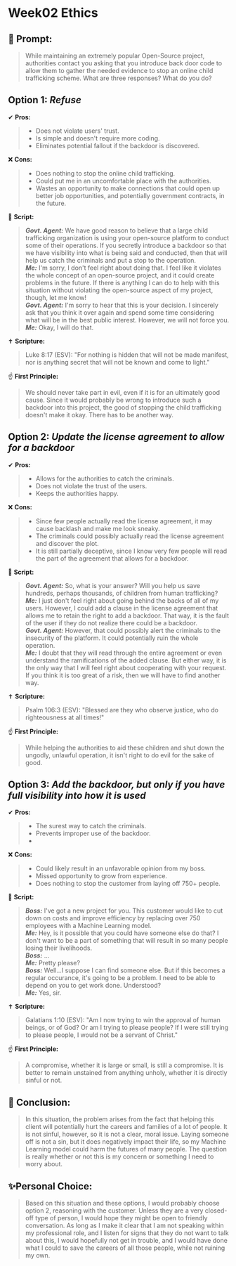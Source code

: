 # Week02 Ethics
## 🤔 Prompt:
> While maintaining an extremely popular Open-Source project, authorities contact you asking that you introduce back door code to allow them to gather the needed evidence to stop an online child trafficking scheme. What are three responses? What do you do?
## Option 1: _Refuse_

✔ __Pros:__
> * Does not violate users' trust.
> * Is simple and doesn't require more coding.
> * Eliminates potential fallout if the backdoor is discovered.

❌ __Cons:__
> * Does nothing to stop the online child trafficking.
> * Could put me in an uncomfortable place with the authorities.
> * Wastes an opportunity to make connections that could open up better job opportunities, and potentially government contracts, in the future.

📜 __Script:__
> ___Govt. Agent:___ We have good reason to believe that a large child trafficking organization is using your open-source platform to conduct some of their operations. If you secretly introduce a backdoor so that we have visibility into what is being said and conducted, then that will help us catch the criminals and put a stop to the operation.\
> ___Me:___ I'm sorry, I don't feel right about doing that. I feel like it violates the whole concept of an open-source project, and it could create problems in the future. If there is anything I can do to help with this situation without violating the open-source aspect of my project, though, let me know!\
> ___Govt. Agent:___ I'm sorry to hear that this is your decision. I sincerely ask that you think it over again and spend some time considering what will be in the best public interest. However, we will not force you.\
> ___Me:___ Okay, I will do that.

✝ __Scripture:__
> Luke 8:17 (ESV): "For nothing is hidden that will not be made manifest, nor is anything secret that will not be known and come to light."

☝ __First Principle:__
> We should never take part in evil, even if it is for an ultimately good cause. Since it would probably be wrong to introduce such a backdoor into this project, the good of stopping the child trafficking doesn't make it okay. There has to be another way.

## Option 2: _Update the license agreement to allow for a backdoor_

✔ __Pros:__
> * Allows for the authorities to catch the criminals.
> * Does not violate the trust of the users.
> * Keeps the authorities happy.

❌ __Cons:__
> * Since few people actually read the license agreement, it may cause backlash and make me look sneaky.
> * The criminals could possibly actually read the license agreement and discover the plot.
> * It is still partially deceptive, since I know very few people will read the part of the agreement that allows for a backdoor.

📜 __Script:__
> ___Govt. Agent:___ So, what is your answer? Will you help us save hundreds, perhaps thousands, of children from human trafficking?\
> ___Me:___ I just don't feel right about going behind the backs of all of my users. However, I could add a clause in the license agreement that allows me to retain the right to add a backdoor. That way, it is the fault of the user if they do not realize there could be a backdoor.\
> ___Govt. Agent:___ However, that could possibly alert the criminals to the insecurity of the platform. It could potentially ruin the whole operation.\
> ___Me:___ I doubt that they will read through the entire agreement or even understand the ramifications of the added clause. But either way, it is the only way that I will feel right about cooperating with your request. If you think it is too great of a risk, then we will have to find another way.

✝ __Scripture:__
> Psalm 106:3 (ESV): "Blessed are they who observe justice, who do righteousness at all times!"

☝ __First Principle:__
> While helping the authorities to aid these children and shut down the ungodly, unlawful operation, it isn't right to do evil for the sake of good.

## Option 3: _Add the backdoor, but only if you have full visibility into how it is used_

✔ __Pros:__
> * The surest way to catch the criminals.
> * Prevents improper use of the backdoor.
> * 

❌ __Cons:__
> * Could likely result in an unfavorable opinion from my boss.
> * Missed opportunity to grow from experience.
> * Does nothing to stop the customer from laying off 750+ people.

📜 __Script:__
> ___Boss:___ I've got a new project for you. This customer would like to cut down on costs and improve efficiency by replacing over 750 employees with a Machine Learning model.\
> ___Me:___ Hey, is it possible that you could have someone else do that? I don't want to be a part of something that will result in so many people losing their livelihoods.\
> ___Boss:___ ...\
> ___Me:___ Pretty please?\
> ___Boss:___ Well...I suppose I can find someone else. But if this becomes a regular occurance, it's going to be a problem. I need to be able to depend on you to get work done. Understood?\
> ___Me:___ Yes, sir.

✝ __Scripture:__
> Galatians 1:10 (ESV): "Am I now trying to win the approval of human beings, or of God? Or am I trying to please people? If I were still trying to please people, I would not be a servant of Christ."

☝ __First Principle:__
> A compromise, whether it is large or small, is still a compromise. It is better to remain unstained from anything unholy, whether it is directly sinful or not.

## 🏁 Conclusion:
> In this situation, the problem arises from the fact that helping this client will potentially hurt the careers and families of a lot of people. It is not sinful, however, so it is not a clear, moral issue. Laying someone off is not a sin, but it does negatively impact their life, so my Machine Learning model could harm the futures of many people. The question is really whether or not this is my concern or something I need to worry about.

## ✨Personal Choice:
> Based on this situation and these options, I would probably choose option 2, reasoning with the customer. Unless they are a very closed-off type of person, I would hope they might be open to friendly conversation. As long as I make it clear that I am not speaking within my professional role, and I listen for signs that they do not want to talk about this, I would hopefully not get in trouble, and I would have done what I could to save the careers of all those people, while not ruining my own.